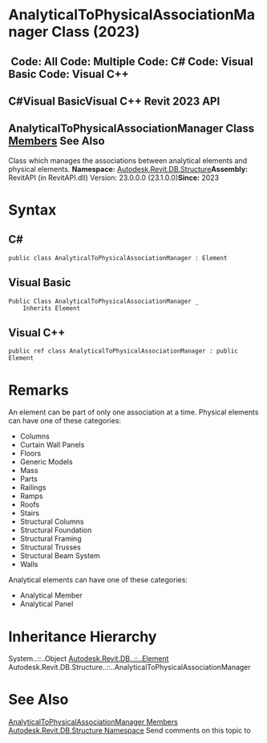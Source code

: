 # AnalyticalToPhysicalAssociationManager Class (2023)

﻿
 Code: All Code: Multiple Code: C# Code: Visual Basic Code: Visual C++   
---  
C#Visual BasicVisual C++
Revit 2023 API  
---  
AnalyticalToPhysicalAssociationManager Class  
[Members](27b2b2be-dbef-f148-b92f-a355294a89b0.md "AnalyticalToPhysicalAssociationManager Members") See Also  
---  
Class which manages the associations between analytical elements and physical elements. 
**Namespace:** [Autodesk.Revit.DB.Structure](d586b341-f687-9d90-e96d-255806b7d4fc.md "Autodesk.Revit.DB.Structure Namespace")**Assembly:** RevitAPI (in RevitAPI.dll) Version: 23.0.0.0 (23.1.0.0)**Since:** 2023 
# Syntax
C#  
---  
```text
public class AnalyticalToPhysicalAssociationManager : Element
```
  
Visual Basic  
---  
```text
Public Class AnalyticalToPhysicalAssociationManager _
	Inherits Element
```
  
Visual C++  
---  
```text
public ref class AnalyticalToPhysicalAssociationManager : public Element
```
  
# Remarks
An element can be part of only one association at a time. Physical elements can have one of these categories: 
  * Columns 
  * Curtain Wall Panels 
  * Floors 
  * Generic Models 
  * Mass 
  * Parts 
  * Railings 
  * Ramps 
  * Roofs 
  * Stairs 
  * Structural Columns 
  * Structural Foundation 
  * Structural Framing 
  * Structural Trusses 
  * Structural Beam System 
  * Walls 

Analytical elements can have one of these categories: 
  * Analytical Member 
  * Analytical Panel 

# Inheritance Hierarchy
System..::..Object [Autodesk.Revit.DB..::..Element](eb16114f-69ea-f4de-0d0d-f7388b105a16.md "Element Class") Autodesk.Revit.DB.Structure..::..AnalyticalToPhysicalAssociationManager
# See Also
[AnalyticalToPhysicalAssociationManager Members](27b2b2be-dbef-f148-b92f-a355294a89b0.md "AnalyticalToPhysicalAssociationManager Members")
[Autodesk.Revit.DB.Structure Namespace](d586b341-f687-9d90-e96d-255806b7d4fc.md "Autodesk.Revit.DB.Structure Namespace")
Send comments on this topic to 